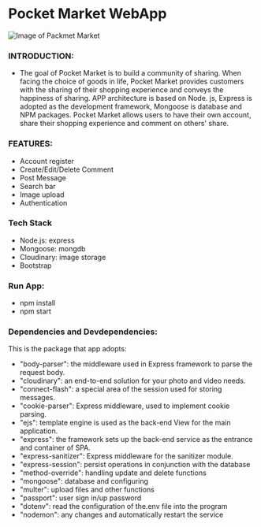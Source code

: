 # Pocket Market WebApp

![Image of Packmet Market](https://i.imgur.com/ERHBuXb.png)

### INTRODUCTION:
* The goal of Pocket Market is to build a community of sharing. When facing the choice of goods in life, Pocket Market provides customers with the sharing of their shopping experience and conveys the happiness of sharing. APP architecture is based on Node. js, Express is adopted as the development framework, Mongoose is database and NPM packages. Pocket Market allows users to have their own account, share their shopping experience and comment on others' share.

### FEATURES:
- Account register
- Create/Edit/Delete Comment
- Post Message
- Search bar
- Image upload
- Authentication

### Tech Stack
- Node.js: express
- Mongoose: mongdb
- Cloudinary: image storage
- Bootstrap

### Run App:
* npm install
* npm start

### Dependencies and Devdependencies:

This is the package that app adopts:

- "body-parser": the middleware used in Express framework to parse the request body.
- "cloudinary": an end-to-end solution for your photo and video needs.
- "connect-flash": a special area of the session used for storing messages.
- "cookie-parser": Express middleware, used to implement cookie parsing.
- "ejs": template engine is used as the back-end View for the main application.
- "express": the framework sets up the back-end service as the entrance and container of SPA. 
- "express-sanitizer": Express middleware for the sanitizer module.
- "express-session": persist operations in conjunction with the database
- "method-override": handling update and delete functions
- "mongoose": database and configuring
- "multer": upload files and other functions
- "passport": user sign in/up password 
- "dotenv": read the configuration of the.env file into the program
- "nodemon": any changes and automatically restart the service



